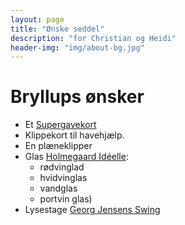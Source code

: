 ```yaml
---
layout: page
title: "Ønske seddel"
description: "for Christian og Heidi"
header-img: "img/about-bg.jpg"
---
```

# Bryllups ønsker

* Et [Supergavekort](https://www.gavekortet.dk/supergiftcard.aspx)
* Klippekort til havehjælp.
* En plæneklipper
* Glas [Holmegaard Idéelle](http://www.dba.dk/soeg/?soeg=holmeg%C3%A5rd+id%C3%A9elle):
  * rødvinglad
  * hvidvinglas
  * vandglas
  * portvin glas)
* Lysestage [Georg Jensens Swing](http://www.dba.dk/soeg/?soeg=georg+jensen+lysestage+swing)

